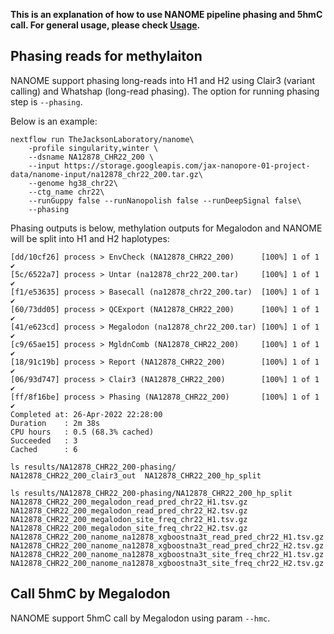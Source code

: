 **This is an explanation of how to use NANOME pipeline phasing and 5hmC call. For general usage, please check [Usage](https://github.com/TheJacksonLaboratory/nanome/blob/master/docs/Usage.md).**

## Phasing reads for methylaiton
NANOME support phasing long-reads into H1 and H2 using Clair3 (variant calling) and Whatshap (long-read phasing). The option for running phasing step is `--phasing`.

Below is an example:
```angular2html
nextflow run TheJacksonLaboratory/nanome\
    -profile singularity,winter \
    --dsname NA12878_CHR22_200 \
    --input https://storage.googleapis.com/jax-nanopore-01-project-data/nanome-input/na12878_chr22_200.tar.gz\
    --genome hg38_chr22\
    --ctg_name chr22\
    --runGuppy false --runNanopolish false --runDeepSignal false\
    --phasing
```

Phasing outputs is below, methylation outputs for Megalodon and NANOME will be split into H1 and H2 haplotypes:
```angular2html
[dd/10cf26] process > EnvCheck (NA12878_CHR22_200)      [100%] 1 of 1 ✔
[5c/6522a7] process > Untar (na12878_chr22_200.tar)     [100%] 1 of 1 ✔
[f1/e53635] process > Basecall (na12878_chr22_200.tar)  [100%] 1 of 1 ✔
[60/73dd05] process > QCExport (NA12878_CHR22_200)      [100%] 1 of 1 ✔
[41/e623cd] process > Megalodon (na12878_chr22_200.tar) [100%] 1 of 1 ✔
[c9/65ae15] process > MgldnComb (NA12878_CHR22_200)     [100%] 1 of 1 ✔
[18/91c19b] process > Report (NA12878_CHR22_200)        [100%] 1 of 1 ✔
[06/93d747] process > Clair3 (NA12878_CHR22_200)        [100%] 1 of 1 ✔
[ff/8f16be] process > Phasing (NA12878_CHR22_200)       [100%] 1 of 1 ✔
Completed at: 26-Apr-2022 22:28:00
Duration    : 2m 38s
CPU hours   : 0.5 (68.3% cached)
Succeeded   : 3
Cached      : 6

ls results/NA12878_CHR22_200-phasing/
NA12878_CHR22_200_clair3_out  NA12878_CHR22_200_hp_split

ls results/NA12878_CHR22_200-phasing/NA12878_CHR22_200_hp_split
NA12878_CHR22_200_megalodon_read_pred_chr22_H1.tsv.gz
NA12878_CHR22_200_megalodon_read_pred_chr22_H2.tsv.gz
NA12878_CHR22_200_megalodon_site_freq_chr22_H1.tsv.gz
NA12878_CHR22_200_megalodon_site_freq_chr22_H2.tsv.gz
NA12878_CHR22_200_nanome_na12878_xgboostna3t_read_pred_chr22_H1.tsv.gz
NA12878_CHR22_200_nanome_na12878_xgboostna3t_read_pred_chr22_H2.tsv.gz
NA12878_CHR22_200_nanome_na12878_xgboostna3t_site_freq_chr22_H1.tsv.gz
NA12878_CHR22_200_nanome_na12878_xgboostna3t_site_freq_chr22_H2.tsv.gz
```

## Call 5hmC by Megalodon
NANOME support 5hmC call by Megalodon using param `--hmc`.
